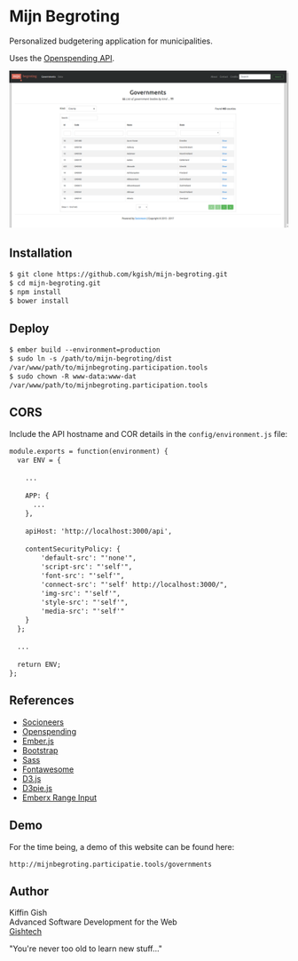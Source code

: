 # Mijn Begroting

Personalized budgetering application for municipalities.

Uses the [Openspending API](http://openspending.nl/api/v1/doc/).

![](images/screenshot-governments.png)


## Installation

```
$ git clone https://github.com/kgish/mijn-begroting.git
$ cd mijn-begroting.git
$ npm install
$ bower install
```


## Deploy

```
$ ember build --environment=production
$ sudo ln -s /path/to/mijn-begroting/dist /var/www/path/to/mijnbegroting.participation.tools
$ sudo chown -R www-data:www-dat /var/www/path/to/mijnbegroting.participation.tools
```

## CORS

Include the API hostname and COR details in the `config/environment.js` file:

```
module.exports = function(environment) {
  var ENV = {

    ...

    APP: {
      ...
    },

    apiHost: 'http://localhost:3000/api',

    contentSecurityPolicy: {
        'default-src': "'none'",
        'script-src': "'self'",
        'font-src': "'self'",
        'connect-src': "'self' http://localhost:3000/",
        'img-src': "'self'",
        'style-src': "'self'",
        'media-src': "'self'"
    }
  };

  ...

  return ENV;
};
```


## References

* [Socioneers](http://www.socioneers.com)
* [Openspending](http://www.openspending.nl)
* [Ember.js](http://www.emberjs.com)
* [Bootstrap](http://v4-alpha.getbootstrap.com)
* [Sass](http://sass-lang.com)
* [Fontawesome](http://fontawesome.io/icons)
* [D3.js](http://d3js.org)
* [D3pie.js](http://d3pie.org)
* [Emberx Range Input](http://github.com/thefrontside/emberx-range-input)


## Demo
    
For the time being, a demo of this website can be found here:

    http://mijnbegroting.participatie.tools/governments


## Author

Kiffin Gish  
Advanced Software Development for the Web  
[Gishtech](http://www.gishtech.com)
 
"You're never too old to learn new stuff..."

